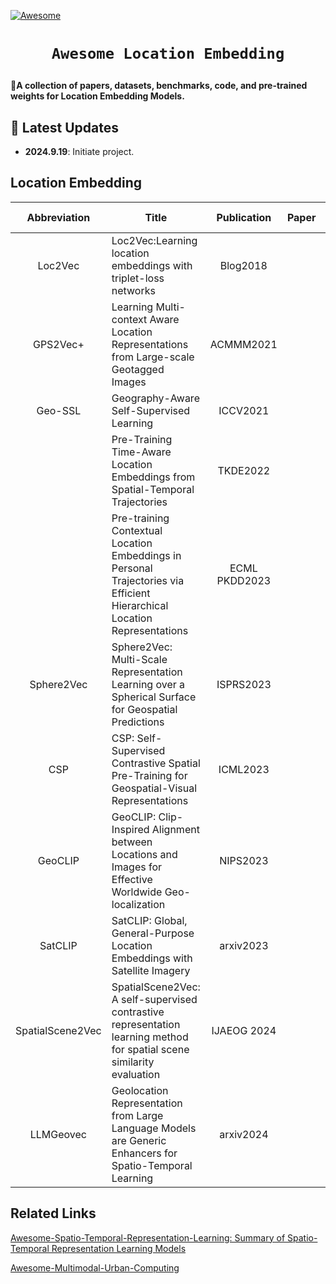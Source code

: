 <!-- [![Maintenance](https://img.shields.io/badge/Maintained%3F-yes-green.svg)](https://github.com/Jack-bo1220/Awesome-Remote-Sensing-Foundation-Models/graphs/commit-activity) -->
[![Awesome](https://cdn.rawgit.com/sindresorhus/awesome/d7305f38d29fed78fa85652e3a63e154dd8e8829/media/badge.svg)](https://github.com/Jack-bo1220/Awesome-Remote-Sensing-Foundation-Models)
<!-- <img alt="GitHub watchers" src="https://img.shields.io/github/watchers/Jack-bo1220/Awesome-Remote-Sensing-Foundation-Models?style=social"> <img alt="GitHub stars" src="https://img.shields.io/github/stars/Jack-bo1220/Awesome-Remote-Sensing-Foundation-Models?style=social"> <img alt="GitHub forks" src="https://img.shields.io/github/forks/Jack-bo1220/Awesome-Remote-Sensing-Foundation-Models?style=social"> -->

# <p align=center>`Awesome Location Embedding`</p>

:star2:**A collection of papers, datasets, benchmarks, code, and pre-trained weights for Location Embedding Models.**

## 📢 Latest Updates
<!-- :fire::fire::fire: Last Updated on 2024.08.19 :fire::fire::fire: -->

- **2024.9.19**: Initiate project.

## Location Embedding
|Abbreviation|Title|Publication|Paper|Modality|Code & Weights|
|:---:|---|:---:|:---:|:---:|:---:|
|Loc2Vec|Loc2Vec:Learning location embeddings with triplet-loss networks|Blog2018||||
|GPS2Vec+|Learning Multi-context Aware Location Representations from Large-scale Geotagged Images|ACMMM2021||||
|Geo-SSL|Geography-Aware Self-Supervised Learning|ICCV2021||||
||Pre-Training Time-Aware Location Embeddings from Spatial-Temporal Trajectories|TKDE2022||||
||Pre-training Contextual Location Embeddings in Personal Trajectories via Efficient Hierarchical Location Representations|ECML PKDD2023||||
|Sphere2Vec|Sphere2Vec: Multi-Scale Representation Learning over a Spherical Surface for Geospatial Predictions|ISPRS2023||||
|CSP|CSP: Self-Supervised Contrastive Spatial Pre-Training for Geospatial-Visual Representations|ICML2023||||
|GeoCLIP|GeoCLIP: Clip-Inspired Alignment between Locations and Images for Effective Worldwide Geo-localization|NIPS2023||||
|SatCLIP|SatCLIP: Global, General-Purpose Location Embeddings with Satellite Imagery|arxiv2023||||
|SpatialScene2Vec|SpatialScene2Vec: A self-supervised contrastive representation learning method for spatial scene similarity evaluation |IJAEOG 2024||||
|LLMGeovec|Geolocation Representation from Large Language Models are Generic Enhancers for Spatio-Temporal Learning|arxiv2024||||

## Related Links
[Awesome-Spatio-Temporal-Representation-Learning: Summary of Spatio-Temporal Representation Learning Models](https://github.com/aptx1231/Awesome-Spatio-Temporal-Representation-Learning)

[Awesome-Multimodal-Urban-Computing](https://github.com/CityMind-Lab/Awesome-Multimodal-Urban-Computing)